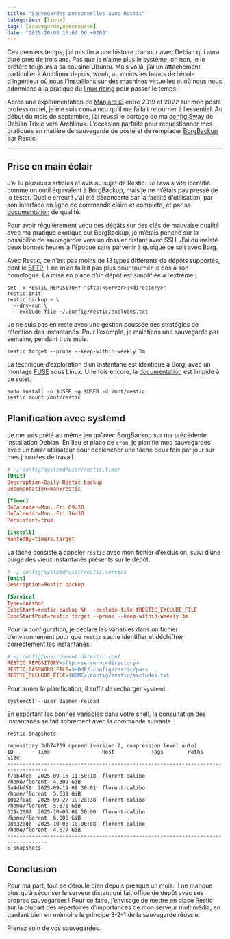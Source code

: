 ```yaml
---
title: "Sauvegardes personnelles avec Restic"
categories: [linux]
tags: [sauvegarde,opensource]
date: "2025-10-08 16:00:00 +0200"
---
```


Ces derniers temps, j’ai mis fin à une histoire d’amour avec Debian qui aura
duré près de trois ans. Pas que je n’aime plus le système, oh non, je le préfère
toujours à sa cousine Ubuntu. Mais voilà, j’ai un attachement particulier à
Archlinux depuis, wouh, au moins les bancs de l’école d’ingénieur où nous
l’installions sur des machines virtuelles et où nous nous adonnions à la
pratique du [linux ricing][1] pour passer le temps.

[1]: https://github.com/fosslife/awesome-ricing

Après une expérimentation de [Manjaro i3][2] entre 2019 et 2022 sur mon poste
professionnel, je me suis convaincu qu’il me fallait retourner à l’essentiel. Au
début du mois de septembre, j’ai réussi le portage de ma [config Sway][3] de
Debian Trixie vers Archlinux. L’occasion parfaite pour requestionner mes
pratiques en matière de sauvegarde de poste et de remplacer [BorgBackup][4] par
Restic.

[2]: https://manjaro.org/
[3]: https://gitlab.com/fljdin/dotfiles/-/tree/main/sway
[4]: /2021/08/24/borg-ou-la-sauvegarde-facile/

<!--more-->

---

## Prise en main éclair

J’ai lu plusieurs articles et avis au sujet de Restic. Je l’avais vite identifié
comme un outil équivalent à BorgBackup, mais je ne m’étais pas pressé de le
tester. Quelle erreur ! J’ai été déconcerté par la facilité d’utilisation, par
son interface en ligne de commande claire et complète, et par sa
[documentation][5] de qualité.

[5]: https://restic.readthedocs.io/en/stable/010_introduction.html

Pour avoir régulièrement vécu des dégâts sur des clés de mauvaise qualité avec
ma pratique exotique sur BorgBackup, je m’étais penché sur la possibilité de
sauvegarder vers un dossier distant avec SSH. J’ai du insisté deux bonnes heures
à l’époque sans parvenir à quoique ce soit avec Borg.

Avec Restic, ce n’est pas moins de 13 types différents de dépôts supportés, dont
le [SFTP][6]. Il ne m’en fallait pas plus pour tourner le dos à son homologue. La
mise en place d’un dépôt est simplifiée à l’extrême :

[6]: https://restic.readthedocs.io/en/stable/030_preparing_a_new_repo.html#sftp

```fish
set -x RESTIC_REPOSITORY "sftp:<server>:<directory>"
restic init
restic backup ~ \
  --dry-run \
  --exclude-file ~/.config/restic/excludes.txt
```

Je ne suis pas en reste avec une gestion poussée des stratégies de rétention des
instantanés. Pour l’exemple, je maintiens une sauvegarde par semaine, pendant
trois mois.

```fish
restic forget --prune --keep-within-weekly 3m
```

La technique d’exploration d’un instantané est identique à Borg, avec un montage
[FUSE][7] sous Linux. Une fois encore, la [documentation][8] est limpide à ce
sujet.

[7]: https://www.kernel.org/doc/html/latest/filesystems/fuse.html
[8]: https://restic.readthedocs.io/en/stable/050_restore.html#restore-using-mount

```fish
sudo install -o $USER -g $USER -d /mnt/restic
restic mount /mnt/restic
```

## Planification avec systemd

Je me suis prêté au même jeu qu’avec BorgBackup sur ma précédente installation
Debian. En lieu et place de `cron`, je planifie mes sauvegardes avec un _timer_
utilisateur pour déclencher une tâche deux fois par jour sur mes journées de
travail.

```toml
# ~/.config/systemd/user/restic.timer
[Unit]
Description=Daily Restic backup
Documentation=man:restic

[Timer]
OnCalendar=Mon..Fri 09:30
OnCalendar=Mon..Fri 16:30
Persistent=true

[Install]
WantedBy=timers.target
```

La tâche consiste à appeler `restic` avec mon fichier d’exclusion, suivi d’une
purge des vieux instantanés présents sur le dépôt.

```toml
# ~/.config/systemd/user/restic.service
[Unit]
Description=Restic backup

[Service]
Type=oneshot
ExecStart=restic backup %h --exclude-file $RESTIC_EXCLUDE_FILE
ExecStartPost=restic forget --prune --keep-within-weekly 3m
```

Pour la configuration, je déclare les variables dans un fichier d’environnement
pour que `restic` sache identifier et déchiffrer correctement les instantanés.

```ini
# ~/.config/environment.d/restic.conf
RESTIC_REPOSITORY=sftp:<server>:<directory>
RESTIC_PASSWORD_FILE=$HOME/.config/restic/pass
RESTIC_EXCLUDE_FILE=$HOME/.config/restic/excludes.txt
```

Pour armer la planification, il suffit de recharger `systemd`.

```fish
systemctl --user daemon-reload
```

En exportant les bonnes variables dans votre shell, la consultation des
instantanés se fait sobrement avec la commande suivante.

```fish
restic snapshots
```
```console
repository 3db74709 opened (version 2, compression level auto)
ID        Time                 Host            Tags        Paths          Size
-----------------------------------------------------------------------------------
f7bb4fea  2025-09-16 11:50:18  florent-dalibo              /home/florent  4.309 GiB
5a4dbf59  2025-09-19 09:30:01  florent-dalibo              /home/florent  5.639 GiB
1012f0ab  2025-09-27 19:28:38  florent-dalibo              /home/florent  5.871 GiB
629c2687  2025-10-03 09:30:00  florent-dalibo              /home/florent  6.006 GiB
98b32adb  2025-10-08 10:00:08  florent-dalibo              /home/florent  4.677 GiB
-----------------------------------------------------------------------------------
5 snapshots
```

## Conclusion

Pour ma part, tout se déroule bien depuis presque un mois. Il ne manque plus
qu’à sécuriser le serveur distant qui fait office de dépôt avec ses propres
sauvegardes ! Pour ce faire, j’envisage de mettre en place Restic sur la plupart
des répertoires d’importances de mon serveur multimédia, en gardant bien en
mémoire le principe 3-2-1 de la sauvegarde réussie.

Prenez soin de vos sauvegardes.
